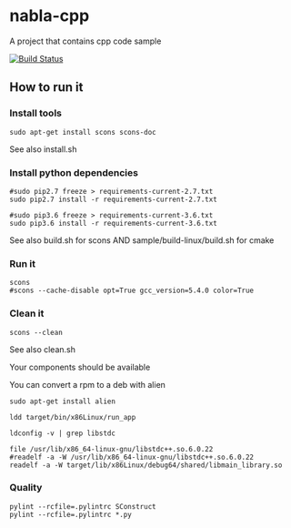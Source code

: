 # nabla-cpp
A project that contains cpp code sample

[![Build Status](http://home.nabla.mobi:8381/job/nabla-cpp-interview-microsoft-cmake/badge/icon)](http://home.nabla.mobi:8381/job/nabla-cpp-interview-microsoft-cmake/)

## How to run it

### Install tools

```
sudo apt-get install scons scons-doc
```

See also install.sh

### Install python dependencies

```
#sudo pip2.7 freeze > requirements-current-2.7.txt
sudo pip2.7 install -r requirements-current-2.7.txt

#sudo pip3.6 freeze > requirements-current-3.6.txt
sudo pip3.6 install -r requirements-current-3.6.txt
```

See also build.sh for scons AND sample/build-linux/build.sh for cmake

### Run it

```
scons
#scons --cache-disable opt=True gcc_version=5.4.0 color=True 
```

### Clean it

```
scons --clean
```

See also clean.sh

Your components should be available

You can convert a rpm to a deb with alien
```
sudo apt-get install alien
```

```
ldd target/bin/x86Linux/run_app

ldconfig -v | grep libstdc

file /usr/lib/x86_64-linux-gnu/libstdc++.so.6.0.22
#readelf -a -W /usr/lib/x86_64-linux-gnu/libstdc++.so.6.0.22
readelf -a -W target/lib/x86Linux/debug64/shared/libmain_library.so
```

### Quality

```
pylint --rcfile=.pylintrc SConstruct
pylint --rcfile=.pylintrc *.py
```
